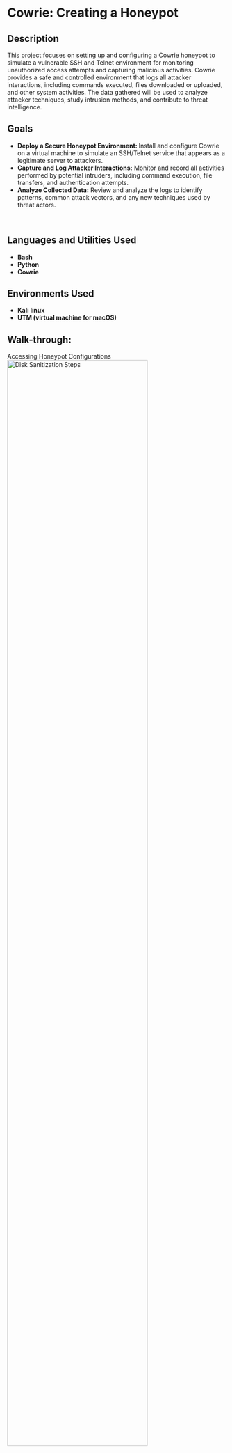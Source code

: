<h1>Cowrie: Creating a Honeypot</h1>

<h2>Description</h2>
This project focuses on setting up and configuring a Cowrie honeypot to simulate a vulnerable SSH and Telnet environment for monitoring unauthorized access attempts and capturing malicious activities. Cowrie provides a safe and controlled environment that logs all attacker interactions, including commands executed, files downloaded or uploaded, and other system activities. The data gathered will be used to analyze attacker techniques, study intrusion methods, and contribute to threat intelligence.

<h2>Goals</h2>


- <b>Deploy a Secure Honeypot Environment: </b>Install and configure Cowrie on a virtual machine to simulate an SSH/Telnet service that appears as a legitimate server to attackers.
- <b> Capture and Log Attacker Interactions:</b> Monitor and record all activities performed by potential intruders, including command execution, file transfers, and authentication attempts.
- <b>Analyze Collected Data:</b> Review and analyze the logs to identify patterns, common attack vectors, and any new techniques used by threat actors.

<br />


<h2>Languages and Utilities Used</h2>

- <b>Bash</b>
- <b>Python</b>
- <b>Cowrie</b>

<h2>Environments Used </h2>

- <b>Kali linux</b>
- <b>UTM (virtual machine for macOS)</b>  

<h2>Walk-through:</h2>

Accessing Honeypot Configurations <br/>
<img src="https://imgur.com/n9EoSQl.png" height="80%" width="80%" alt="Disk Sanitization Steps"/>
<br />
<br />
SSH and Telnet Configurations <br/>
<img src="https://imgur.com/fasygX6.png" height="80%" width="80%" alt="Disk Sanitization Steps"/>
<img src="https://imgur.com/k3kHYQ5.png" height="80%" width="80%" alt="Disk Sanitization Steps"/>
<br />
<br />
Activating Honeypot <br/>
<img src="https://imgur.com/zRgjvvN.png" height="80%" width="80%" alt="Disk Sanitization Steps"/>
<br />
<br />
Monitoring Honeypot <br/>
<img src="https://imgur.com/M5xrLiL.png" height="80%" width="80%" alt="Disk Sanitization Steps"/>
<img src="https://imgur.com/RY5gXpL.png" height="80%" width="80%" alt="Disk Sanitization Steps"/>

<br />
<br />
</p>

<h2>Summary</h2>
The Cowrie honeypot project provides a practical approach to studying attacker behavior and learning how malicious actors interact with vulnerable systems. By simulating an SSH and Telnet environment, Cowrie allows the capture of information on each session, such as login attempts, executed commands, and file interactions.

The project begins with setting up a virtual machine to run Cowrie, configuring network settings, and tuning the Cowrie configuration for optimal performance and realism. The next step involves monitoring the honeypot for activity and ensuring all data is properly logged. Analyzing the logged data helps reveal attack trends and provides valuable information that can be used to protect actual production environments.
